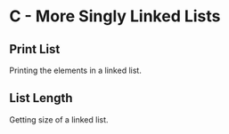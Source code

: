 # C - More Singly Linked Lists

## Print List
Printing the elements in a linked list.

## List Length
Getting size of a linked list.

